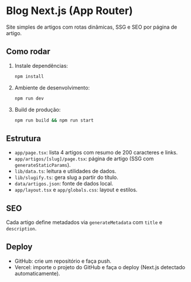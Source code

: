 # Blog Next.js (App Router)

Site simples de artigos com rotas dinâmicas, SSG e SEO por página de artigo.

## Como rodar

1. Instale dependências:
   ```bash
   npm install
   ```
2. Ambiente de desenvolvimento:
   ```bash
   npm run dev
   ```
3. Build de produção:
   ```bash
   npm run build && npm run start
   ```

## Estrutura
- `app/page.tsx`: lista 4 artigos com resumo de 200 caracteres e links.
- `app/artigos/[slug]/page.tsx`: página de artigo (SSG com `generateStaticParams`).
- `lib/data.ts`: leitura e utilidades de dados.
- `lib/slugify.ts`: gera slug a partir do título.
- `data/artigos.json`: fonte de dados local.
- `app/layout.tsx` e `app/globals.css`: layout e estilos.

## SEO
Cada artigo define metadados via `generateMetadata` com `title` e `description`.

## Deploy
- GitHub: crie um repositório e faça push.
- Vercel: importe o projeto do GitHub e faça o deploy (Next.js detectado automaticamente).
